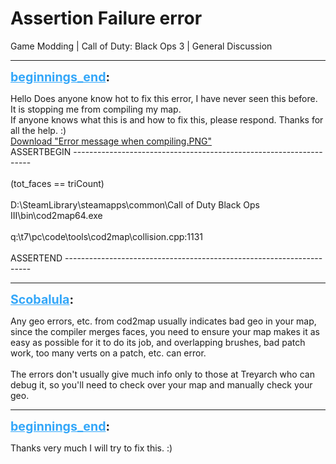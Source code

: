 # Assertion Failure error
Game Modding | Call of Duty: Black Ops 3 | General Discussion

---
<strong style="font-size: 1.4em;"><span style="text-decoration: underline;text-decoration-color: #34a7f9;"><span style="color:#34a7f9;">beginnings_end</span></span>:</strong>

<p>Hello Does anyone know hot to fix this error, I have never seen this before. It is stopping me from compiling my map.<br />If anyone knows what this is and how to fix this, please respond. Thanks for all the help. :)<br /><a href="{{ '/wiki/threads/assets/a.23.PNG' | relative_url }}">Download "Error message when compiling.PNG"</a><br />ASSERTBEGIN -------------------------------------------------------------------<br /><br />(tot_faces == triCount)<br /><br />D:\SteamLibrary\steamapps\common\Call of Duty Black Ops III\bin\cod2map64.exe<br /><br />q:\t7\pc\code\tools\cod2map\collision.cpp:1131<br /><br />ASSERTEND ---------------------------------------------------------------------</p>

---
<strong style="font-size: 1.4em;"><span style="text-decoration: underline;text-decoration-color: #34a7f9;"><span style="color:#34a7f9;">Scobalula</span></span>:</strong>

<p>Any geo errors, etc. from cod2map usually indicates bad geo in your map, since the compiler merges faces, you need to ensure your map makes it as easy as possible for it to do its job, and overlapping brushes, bad patch work, too many verts on a patch, etc. can error.<br /><br />The errors don&#39;t usually give much info only to those at Treyarch who can debug it, so you&#39;ll need to check over your map and manually check your geo.</p>

---
<strong style="font-size: 1.4em;"><span style="text-decoration: underline;text-decoration-color: #34a7f9;"><span style="color:#34a7f9;">beginnings_end</span></span>:</strong>

<p>Thanks very much I will try to fix this. :)</p>
